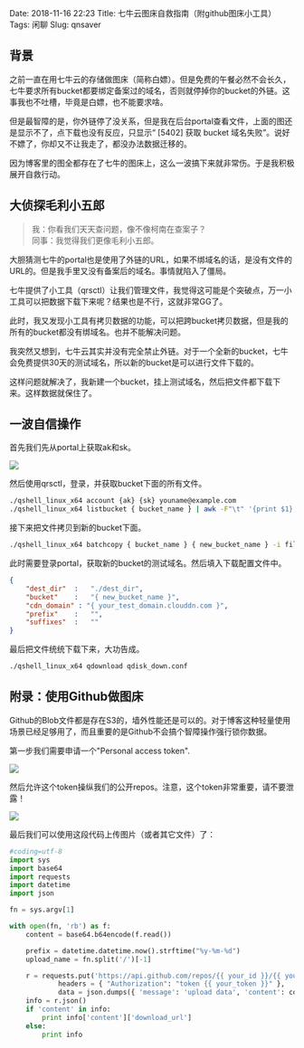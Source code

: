 Date: 2018-11-16 22:23
Title: 七牛云图床自救指南（附github图床小工具）
Tags: 闲聊
Slug: qnsaver

## 背景

之前一直在用七牛云的存储做图床（简称白嫖）。但是免费的午餐必然不会长久，七牛要求所有bucket都要绑定备案过的域名，否则就停掉你的bucket的外链。这事我也不吐槽，毕竟是白嫖，也不能要求啥。

但是最智障的是，你外链停了没关系，但是我在后台portal查看文件，上面的图还是显示不了，点下载也没有反应，只显示“ [5402] 获取 bucket 域名失败”。说好不嫖了，你却又不让我走了，都没办法数据迁移的。

因为博客里的图全都存在了七牛的图床上，这么一波搞下来就非常伤。于是我积极展开自救行动。

## 大侦探毛利小五郎

> 我：你看我们天天查问题，像不像柯南在查案子？       
> 同事：我觉得我们更像毛利小五郎。

大胆猜测七牛的portal也是使用了外链的URL，如果不绑域名的话，是没有文件的URL的。但是我手里又没有备案后的域名。事情就陷入了僵局。

七牛提供了小工具（qrsctl）让我们管理文件，我觉得这可能是个突破点，万一小工具可以把数据下载下来呢？结果也是不行，这就非常GG了。

此时，我又发现小工具有拷贝数据的功能，可以把跨bucket拷贝数据，但是我的所有的bucket都没有绑域名。也并不能解决问题。

我突然又想到，七牛云其实并没有完全禁止外链。对于一个全新的bucket，七牛会免费提供30天的测试域名，所以新的bucket是可以进行文件下载的。

这样问题就解决了，我新建一个bucket，挂上测试域名，然后把文件都下载下来。这样数据就保住了。

## 一波自信操作

首先我们先从portal上获取ak和sk。

![][1]

然后使用qrsctl，登录，并获取bucket下面的所有文件。

```bash
./qshell_linux_x64 account {ak} {sk} youname@example.com
./qshell_linux_x64 listbucket { bucket_name } | awk -F"\t" '{print $1}' > files.txt
```

接下来把文件拷贝到新的bucket下面。
```bash
./qshell_linux_x64 batchcopy { bucket_name } { new_bucket_name } -i files.txt
```

此时需要登录portal，获取新的bucket的测试域名。然后填入下载配置文件中。

```json
{
    "dest_dir"  :   "./dest_dir",
    "bucket"    :   "{ new_bucket_name }",
    "cdn_domain" : "{ your_test_domain.clouddn.com }",
    "prefix"    :   "",
    "suffixes"  :   ""
}
```

最后把文件统统下载下来，大功告成。

```bash
./qshell_linux_x64 qdownload qdisk_down.conf
```

## 附录：使用Github做图床

Github的Blob文件都是存在S3的，墙外性能还是可以的。对于博客这种轻量使用场景已经足够用了，而且重要的是Github不会搞个智障操作强行锁你数据。

第一步我们需要申请一个"Personal access token".

![][2]

然后允许这个token操纵我们的公开repos。注意，这个token非常重要，请不要泄露！

![][3]

最后我们可以使用这段代码上传图片（或者其它文件）了：

```python
#coding=utf-8
import sys
import base64
import requests
import datetime
import json

fn = sys.argv[1]

with open(fn, 'rb') as f:
    content = base64.b64encode(f.read())

    prefix = datetime.datetime.now().strftime("%y-%m-%d")
    upload_name = fn.split('/')[-1]

    r = requests.put('https://api.github.com/repos/{{ your_id }}/{{ your_repo }}/contents/{{ path_in_repo }}/' + prefix + "/" + upload_name,
            headers = { "Authorization": "token {{ your_token }}" },
            data = json.dumps({ 'message': 'upload data', 'content': content, 'branch': 'master' }))
    info = r.json()
    if 'content' in info:
        print info['content']['download_url']
    else:
        print info
```

[1]: https://raw.githubusercontent.com/Wizmann/assets/master/wizmann-pic/18-11-16/20181116221134.png
[2]: https://raw.githubusercontent.com/Wizmann/assets/master/wizmann-pic/18-11-19/WeChat%20Screenshot_20181119143629.png
[3]: https://raw.githubusercontent.com/Wizmann/assets/master/wizmann-pic/18-11-19/WeChat%20Screenshot_20181119143932.png
